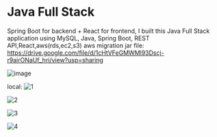 # Java Full Stack
Spring Boot for backend + React for frontend,
I built this Java Full Stack application using MySQL, Java, Spring Boot, REST API,React,aws(rds,ec2,s3)
aws migration  jar file:
 https://drive.google.com/file/d/1cHtVFeGMWMl93Dscj-r9airONaUf_hri/view?usp=sharing
 
![image](https://github.com/user-attachments/assets/a211ef44-8a08-4c0c-a1e0-b399ee5cffc8)

local:
![1](https://github.com/user-attachments/assets/4d8de709-9847-40bd-89c3-66442f65e19a)

![2](https://github.com/user-attachments/assets/22b93c74-ec04-4085-99ff-44fb835f614f)

![3](https://github.com/user-attachments/assets/e3c70897-767b-4474-b37c-3c964c186419)

![4](https://github.com/user-attachments/assets/3adc5422-f613-4b9a-91bc-3725b15a8e23)
